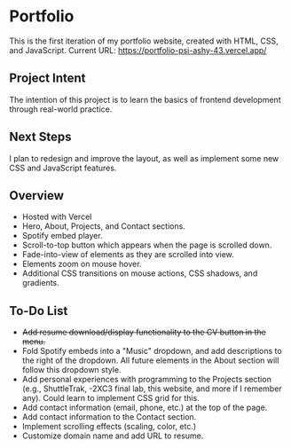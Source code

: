 # Portfolio

This is the first iteration of my portfolio website, created with HTML, CSS, and JavaScript. Current URL: https://portfolio-psi-ashy-43.vercel.app/

## Project Intent
The intention of this project is to learn the basics of frontend development through real-world practice.

## Next Steps
I plan to redesign and improve the layout, as well as implement some new CSS and JavaScript features.

## Overview
- Hosted with Vercel
- Hero, About, Projects, and Contact sections.
- Spotify embed player.
- Scroll-to-top button which appears when the page is scrolled down.
- Fade-into-view of elements as they are scrolled into view.
- Elements zoom on mouse hover.
- Additional CSS transitions on mouse actions, CSS shadows, and gradients.

## To-Do List
- ~~Add resume download/display functionality to the CV button in the menu.~~
- Fold Spotify embeds into a "Music" dropdown, and add descriptions to the right of the dropdown. All future elements in the About section will follow this dropdown style.
- Add personal experiences with programming to the Projects section (e.g., ShuttleTrak, -2XC3 final lab, this website, and more if I remember any). Could learn to implement CSS grid for this.
- Add contact information (email, phone, etc.) at the top of the page.
- Add contact information to the Contact section.
- Implement scrolling effects (scaling, color, etc.)
- Customize domain name and add URL to resume.
